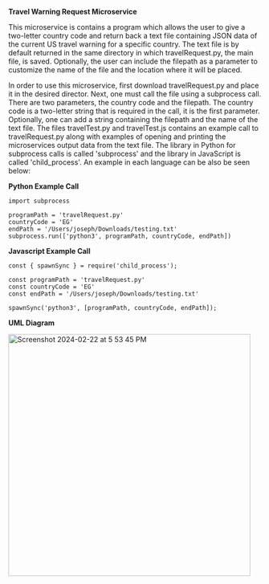 **Travel Warning Request Microservice**

This microservice is contains a program which allows the user to give a two-letter country code and return back a text file containing JSON data of the current US travel warning for a specific country. The text file is by default returned in the same directory in which travelRequest.py, the main file, is saved. Optionally, the user can include the filepath as a parameter to customize the name of the file and the location where it will be placed.

In order to use this microservice, first download travelRequest.py and place it in the desired director. Next, one must call the file using a subprocess call. There are two parameters, the country code and the filepath. The country code is a two-letter string that is required in the call, it is the first parameter. Optionally, one can add a string containing the filepath and the name of the text file. The files travelTest.py and travelTest.js contains an example call to travelRequest.py along with examples of opening and printing the microservices output data from the text file. The library in Python for subprocess calls is called 'subprocess' and the library in JavaScript is called 'child_process'. An example in each language can be also be seen below:


**Python Example Call**
```
import subprocess

programPath = 'travelRequest.py'
countryCode = 'EG'
endPath = '/Users/joseph/Downloads/testing.txt'
subprocess.run(['python3', programPath, countryCode, endPath])
```

**Javascript Example Call**
```
const { spawnSync } = require('child_process');

const programPath = 'travelRequest.py'
const countryCode = 'EG'
const endPath = '/Users/joseph/Downloads/testing.txt'

spawnSync('python3', [programPath, countryCode, endPath]);
```

**UML Diagram**

<img width="482" alt="Screenshot 2024-02-22 at 5 53 45 PM" src="https://github.com/jsperling23/CS361_sprint_2/assets/95095370/4afcb306-9ede-4e15-9689-959e6cf0b5f7">
